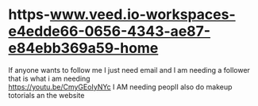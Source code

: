 # https-www.veed.io-workspaces-e4edde66-0656-4343-ae87-e84ebb369a59-home
If anyone wants to follow me I just need email and I am needing a follower that is what i am needing  
https://youtu.be/CmyGEoIyNYc
I AM needing peoplI also do makeup totorials an the website
